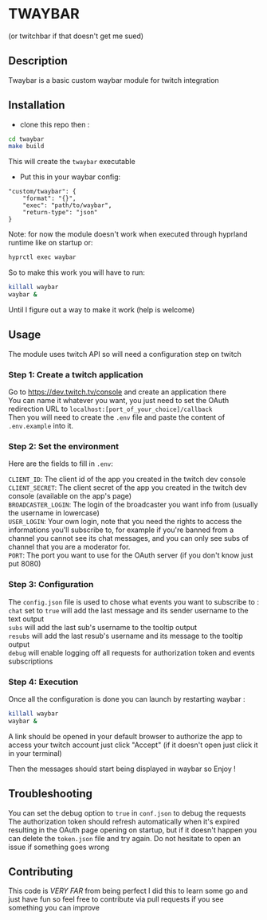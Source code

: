 # TWAYBAR
(or twitchbar if that doesn't get me sued)

## Description 

Twaybar is a basic custom waybar module for twitch integration

## Installation 

- clone this repo then :
```bash
cd twaybar
make build
```
This will create the `twaybar` executable

- Put this in your waybar config:
```
"custom/twaybar": {
    "format": "{}",
    "exec": "path/to/waybar",
    "return-type": "json"
}
```

Note: for now the module doesn't work when executed through hyprland runtime like on startup or:
```bash
hyprctl exec waybar
```

So to make this work you will have to run:
```bash
killall waybar
waybar &
```

Until I figure out a way to make it work (help is welcome)

## Usage

The module uses twitch API so will need a configuration step on twitch

### Step 1: Create a twitch application

Go to https://dev.twitch.tv/console and create an application there   
You can name it whatever you want, you just need to set the OAuth redirection URL to `localhost:[port_of_your_choice]/callback`   
Then you will need to create the `.env` file and paste the content of `.env.example` into it.   

### Step 2: Set the environment 

Here are the fields to fill in `.env`:

`CLIENT_ID`: The client id of the app you created in the twitch dev console   
`CLIENT_SECRET`: The client secret of the app you created in the twitch dev console (available on the app's page)   
`BROADCASTER_LOGIN`: The login of the broadcaster you want info from (usually the username in lowercase)   
`USER_LOGIN`: Your own login, note that you need the rights to access the informations you'll subscribe to, for example
if you're banned from a channel you cannot see its chat messages, and you can only see subs of channel that you are a moderator for.   
`PORT`: The port you want to use for the OAuth server (if you don't know just put 8080)    

### Step 3: Configuration

The `config.json` file is used to chose what events you want to subscribe to :   
`chat` set to `true` will add the last message and its sender username to the text output   
`subs` will add the last sub's username to the tooltip output   
`resubs` will add the last resub's username and its message to  the tooltip output   
`debug` will enable logging off all requests for authorization token and events subscriptions   

### Step 4: Execution

Once all the configuration is done you can launch by restarting waybar :
```bash
killall waybar
waybar &
```

A link should be opened in your default browser to authorize the app to access your twitch account just click "Accept" (if it doesn't open just click it in your terminal)

Then the messages should start being displayed in waybar so Enjoy !

## Troubleshooting

You can set the debug option to `true` in `conf.json` to debug the requests   
The authorization token should refresh automatically when it's expired resulting in the OAuth page opening on startup, but if it doesn't happen you can delete the
`token.json` file and try again.
Do not hesitate to open an issue if something goes wrong

## Contributing

This code is *VERY FAR* from being perfect I did this to learn some go and just have fun so feel free to contribute via pull requests if you see something you
can improve
    

